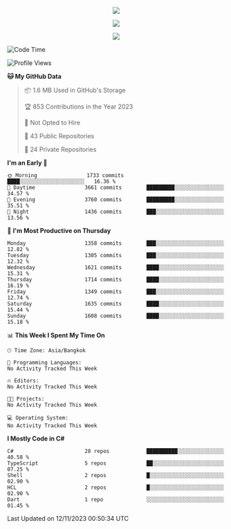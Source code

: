 <p align="center">
  <a href="say-hi.gif"> 
    <img align="center" src="say-hi.gif"/>
  </a>
</p>
<p align="center">
  <a href="https://github.com/htthinh1999">
    <img align="center" src="https://github-readme-stats-kappa-pink.vercel.app/api?username=htthinh1999&show_icons=true&count_private=true&theme=dracula"/>
  </a>
</p>
<p align="center">
  <a href="https://github.com/htthinh1999">
    <img src="https://github-readme-stats-kappa-pink.vercel.app/api/top-langs/?username=htthinh1999&layout=compact&langs_count=6&count_private=true&hide=tsql,hlsl,glsl,shaderlab&theme=dracula"/>
  </a>
</p>

<!--START_SECTION:waka-->
![Code Time](http://img.shields.io/badge/Code%20Time-0%20secs-blue)

![Profile Views](http://img.shields.io/badge/Profile%20Views-0-blue)

**🐱 My GitHub Data** 

> 📦 1.6 MB Used in GitHub's Storage 
 > 
> 🏆 853 Contributions in the Year 2023
 > 
> 🚫 Not Opted to Hire
 > 
> 📜 43 Public Repositories 
 > 
> 🔑 24 Private Repositories 
 > 
**I'm an Early 🐤** 

```text
🌞 Morning                1733 commits        ████░░░░░░░░░░░░░░░░░░░░░   16.36 % 
🌆 Daytime                3661 commits        █████████░░░░░░░░░░░░░░░░   34.57 % 
🌃 Evening                3760 commits        █████████░░░░░░░░░░░░░░░░   35.51 % 
🌙 Night                  1436 commits        ███░░░░░░░░░░░░░░░░░░░░░░   13.56 % 
```
📅 **I'm Most Productive on Thursday** 

```text
Monday                   1358 commits        ███░░░░░░░░░░░░░░░░░░░░░░   12.82 % 
Tuesday                  1305 commits        ███░░░░░░░░░░░░░░░░░░░░░░   12.32 % 
Wednesday                1621 commits        ████░░░░░░░░░░░░░░░░░░░░░   15.31 % 
Thursday                 1714 commits        ████░░░░░░░░░░░░░░░░░░░░░   16.19 % 
Friday                   1349 commits        ███░░░░░░░░░░░░░░░░░░░░░░   12.74 % 
Saturday                 1635 commits        ████░░░░░░░░░░░░░░░░░░░░░   15.44 % 
Sunday                   1608 commits        ████░░░░░░░░░░░░░░░░░░░░░   15.18 % 
```


📊 **This Week I Spent My Time On** 

```text
🕑︎ Time Zone: Asia/Bangkok

💬 Programming Languages: 
No Activity Tracked This Week

🔥 Editors: 
No Activity Tracked This Week

🐱‍💻 Projects: 
No Activity Tracked This Week

💻 Operating System: 
No Activity Tracked This Week
```

**I Mostly Code in C#** 

```text
C#                       28 repos            ██████████░░░░░░░░░░░░░░░   40.58 % 
TypeScript               5 repos             ██░░░░░░░░░░░░░░░░░░░░░░░   07.25 % 
Shell                    2 repos             █░░░░░░░░░░░░░░░░░░░░░░░░   02.90 % 
HCL                      2 repos             █░░░░░░░░░░░░░░░░░░░░░░░░   02.90 % 
Dart                     1 repo              ░░░░░░░░░░░░░░░░░░░░░░░░░   01.45 % 
```




 Last Updated on 12/11/2023 00:50:34 UTC
<!--END_SECTION:waka-->
